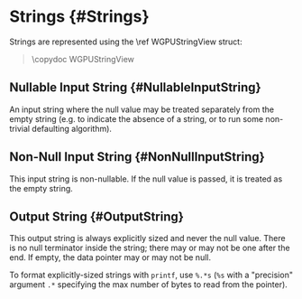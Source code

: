 # Strings {#Strings}

Strings are represented using the \ref WGPUStringView struct:

> \copydoc WGPUStringView

## Nullable Input String {#NullableInputString}

An input string where the null value may be treated separately from the empty string (e.g. to indicate the absence of a string, or to run some non-trivial defaulting algorithm).

## Non-Null Input String {#NonNullInputString}

This input string is non-nullable.
If the null value is passed, it is treated as the empty string.

## Output String {#OutputString}

This output string is always explicitly sized and never the null value. There is no null terminator inside the string; there may or may not be one after the end. If empty, the data pointer may or may not be null.

To format explicitly-sized strings with `printf`, use `%.*s` (`%s` with a "precision" argument `.*` specifying the max number of bytes to read from the pointer).
